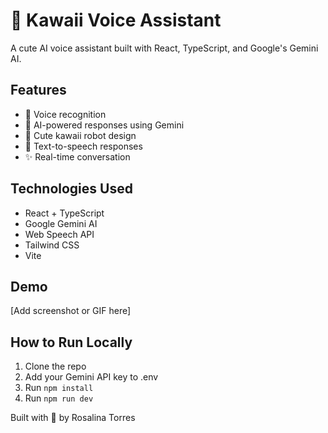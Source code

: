 # 🤖 Kawaii Voice Assistant

A cute AI voice assistant built with React, TypeScript, and Google's Gemini AI.

## Features
- 🎤 Voice recognition
- 🤖 AI-powered responses using Gemini
- 🎨 Cute kawaii robot design
- 💬 Text-to-speech responses
- ✨ Real-time conversation

## Technologies Used
- React + TypeScript
- Google Gemini AI
- Web Speech API
- Tailwind CSS
- Vite

## Demo
[Add screenshot or GIF here]

## How to Run Locally
1. Clone the repo
2. Add your Gemini API key to .env
3. Run `npm install`
4. Run `npm run dev`

Built with 💖 by Rosalina Torres
